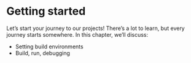 # Getting started

Let’s start your journey to our projects!
There’s a lot to learn, but every journey starts somewhere.
In this chapter, we’ll discuss:

- Setting build environments
- Build, run, debugging
